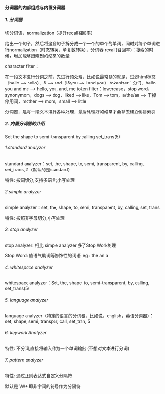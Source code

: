 #### 分词器的内部组成与内置分词器

##### 1. 分词器

切分词语，normalization（提升recall召回率）

给出一个句子，然后将这段句子拆分成一个一个的单个的单词，同时对每个单词进行normalization（时态转换，单复数转换），分词器
recall(召回率)：搜索的时候，增加能够搜索到的结果的数量

character filter：

在一段文本进行分词之前，先进行预处理，比如说最常见的就是，过滤html标签（<span>hello<span> --> hello），& --> and（I&you --> I and you）
tokenizer：分词，hello you and me --> hello, you, and, me
token filter：lowercase，stop word，synonymom，dogs --> dog，liked --> like，Tom --> tom，a/the/an --> 干掉 停用词，mother --> mom，small --> little

分词器，是将一段文本进行各种处理，最后处理好的结果才会拿去建立倒排索引

##### 2. 内置分词器的介绍

Set the shape to semi-transparent by calling set_trans(5)

###### 1.standard analyzer

standard analyzer：set, the, shape, to, semi, transparent, by, calling, set_trans, 5（默认的是standard）

 特性: 按词切分,支持多语言;小写处理

###### 2.simple analyzer

simple analyzer：set, the, shape, to, semi, transparent, by, calling, set, trans

特性: 按照非字母切分,小写处理

###### 3. stop  analyzer

stop  analyzer: 相比 simple analyzer 多了Stop Work处理

Stop Word: 值语气助词等修饰性的词语 ,eg : the an a

###### 4. whitespace analyzer

whitespace analyzer：Set, the, shape, to, semi-transparent, by, calling, set_trans(5)

###### 5. language analyzer

language analyzer（特定的语言的分词器，比如说，english，英语分词器）：set, shape, semi, transpar, call, set_tran, 5

###### 6.  keywork Analyzer

特性: 不分词,直接将输入作为一个单词输出  (不想对文本进行分词)

######  7. pattern analyzer

特性: 通过正则表达式自定义分隔符

默认是 \W+,即非字词的符号作为分隔符











